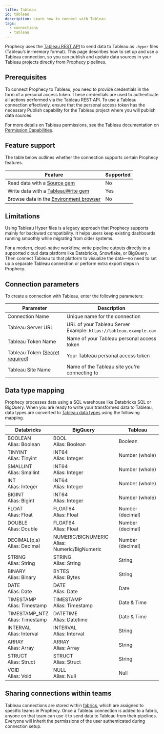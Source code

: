 ```yaml
---
title: Tableau
id: tableau
description: Learn how to connect with Tableau
tags:
  - connections
  - tableau
---
```


Prophecy uses the [Tableau REST API](https://help.tableau.com/current/api/rest_api/en-us/REST/rest_api.htm) to send data to Tableau as `.hyper` files (Tableau’s in-memory format). This page describes how to set up and use a Tableau connection, so you can publish and update data sources in your Tableau projects directly from Prophecy pipelines.

## Prerequisites

To connect Prophecy to Tableau, you need to provide credentials in the form of a personal access token. These credentials are used to authenticate all actions performed via the Tableau REST API. To use a Tableau connection effectively, ensure that the personal access token has the necessary Publish capability for the Tableau project where you will publish data sources.

For more details on Tableau permissions, see the Tableau documentation on [Permission Capabilities](https://help.tableau.com/current/server/en-us/permissions_capabilities.htm).

## Feature support

The table below outlines whether the connection supports certain Prophecy features.

| Feature                                                                    | Supported |
| -------------------------------------------------------------------------- | --------- |
| Read data with a [Source gem](/analysts/source-target)                     | No        |
| Write data with a [TableauWrite gem](/analysts/tableau)                    | Yes       |
| Browse data in the [Environment browser](/analysts/project-editor#sidebar) | No        |

## Limitations

Using Tableau Hyper files is a legacy approach that Prophecy supports mainly for backward compatibility. It helps users keep existing dashboards running smoothly while migrating from older systems.

For a modern, cloud-native workflow, write pipeline outputs directly to a supported cloud data platform like Databricks, Snowflake, or BigQuery. Then connect Tableau to that platform to visualize the data—no need to set up a separate Tableau connection or perform extra export steps in Prophecy.

## Connection parameters

To create a connection with Tableau, enter the following parameters:

| Parameter                                                                 | Description                                                           |
| ------------------------------------------------------------------------- | --------------------------------------------------------------------- |
| Connection Name                                                           | Unique name for the connection                                        |
| Tableau Server URL                                                        | URL of your Tableau Server<br/>Example: `https://tableau.example.com` |
| Tableau Token Name                                                        | Name of your Tableau personal access token                            |
| Tableau Token ([Secret required](docs/administration/secrets/secrets.md)) | Your Tableau personal access token                                    |
| Tableau Site Name                                                         | Name of the Tableau site you're connecting to                         |

## Data type mapping

Prophecy processes data using a SQL warehouse like Databricks SQL or BigQuery. When you are ready to write your transformed data to Tableau, data types are converted to [Tableau data types](https://help.tableau.com/current/pro/desktop/en-us/datafields_typesandroles_datatypes.htm) using the following mapping.

| Databricks                         | BigQuery                                         | Tableau          |
| ---------------------------------- | ------------------------------------------------ | ---------------- |
| BOOLEAN<br/>Alias: Boolean         | BOOL<br/>Alias: Boolean                          | Boolean          |
| TINYINT<br/>Alias: Tinyint         | INT64<br/>Alias: Integer                         | Number (whole)   |
| SMALLINT<br/>Alias: Smallint       | INT64<br/>Alias: Integer                         | Number (whole)   |
| INT<br/>Alias: Integer             | INT64<br/>Alias: Integer                         | Number (whole)   |
| BIGINT<br/>Alias: Bigint           | INT64<br/>Alias: Integer                         | Number (whole)   |
| FLOAT<br/>Alias: Float             | FLOAT64<br/>Alias: Float                         | Number (decimal) |
| DOUBLE<br/>Alias: Double           | FLOAT64<br/>Alias: Float                         | Number (decimal) |
| DECIMAL(p,s)<br/>Alias: Decimal    | NUMERIC/BIGNUMERIC<br/>Alias: Numeric/BigNumeric | Number (decimal) |
| STRING<br/>Alias: String           | STRING<br/>Alias: String                         | String           |
| BINARY<br/>Alias: Binary           | BYTES<br/>Alias: Bytes                           | String           |
| DATE<br/>Alias: Date               | DATE<br/>Alias: Date                             | Date             |
| TIMESTAMP<br/>Alias: Timestamp     | TIMESTAMP<br/>Alias: Timestamp                   | Date & Time      |
| TIMESTAMP_NTZ<br/>Alias: Timestamp | DATETIME<br/>Alias: Datetime                     | Date & Time      |
| INTERVAL<br/>Alias: Interval       | INTERVAL<br/>Alias: Interval                     | String           |
| ARRAY<br/>Alias: Array             | ARRAY<br/>Alias: Array                           | String           |
| STRUCT<br/>Alias: Struct           | STRUCT<br/>Alias: Struct                         | String           |
| VOID<br/>Alias: Void               | NULL<br/>Alias: Null                             | Null             |

## Sharing connections within teams

Tableau connections are stored within [fabrics](docs/administration/fabrics/prophecy-fabrics/prophecy-fabrics.md), which are assigned to specific teams in Prophecy. Once a Tableau connection is added to a fabric, anyone on that team can use it to send data to Tableau from their pipelines. Everyone will inherit the permissions of the user authenticated during connection setup.
